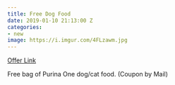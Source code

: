 ```yaml
---
title: Free Dog Food
date: 2019-01-10 21:13:00 Z
categories:
- new
image: https://i.imgur.com/4FLzawm.jpg
---
```


[Offer Link](https://www.purinaone.com/dogs/28-day-challenge-coupon)

Free bag of Purina One dog/cat food. (Coupon by Mail)
